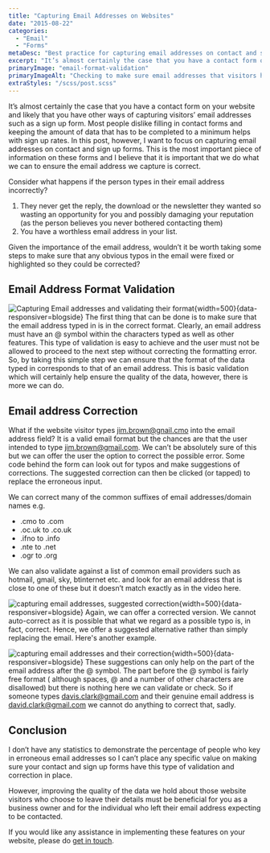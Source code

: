 ```yaml
---
title: "Capturing Email Addresses on Websites"
date: "2015-08-22"
categories:
  - "Email"
  - "Forms"
metaDesc: "Best practice for capturing email addresses on contact and sign up forms. The email address is vital so we should aim to correct it if necessary."
excerpt: "It’s almost certainly the case that you have a contact form on your website and likely that you have other ways of capturing visitors’ email addresses such as a sign up form. In this post I focus on capturing email addresses on contact and sign up forms and ensuring that the email address we capture is correct."
primaryImage: "email-format-validation"
primaryImageAlt: "Checking to make sure email addresses that visitors have entered are valid"
extraStyles: "/scss/post.scss"
---
```


It’s almost certainly the case that you have a contact form on your website and likely that you have other ways of capturing visitors’ email addresses such as a sign up form. Most people dislike filling in contact forms and keeping the amount of data that has to be completed to a minimum helps with sign up rates. In this post, however, I want to focus on capturing email addresses on contact and sign up forms. This is the most important piece of information on these forms and I believe that it is important that we do what we can to ensure the email address we capture is correct.

Consider what happens if the person types in their email address incorrectly?

1. They never get the reply, the download or the newsletter they wanted so wasting an opportunity for you and possibly damaging your reputation (as the person believes you never bothered contacting them)
2. You have a worthless email address in your list.

Given the importance of the email address, wouldn’t it be worth taking some steps to make sure that any obvious typos in the email were fixed or highlighted so they could be corrected?

## Email Address Format Validation

![Capturing Email addresses and validating their format](/optim/blog/email-format-validation.jpg){width=500}{data-responsiver=blogside}
The first thing that can be done is to make sure that the email address typed in is in the correct format. Clearly, an email address must have an @ symbol within the characters typed as well as other features. This type of validation is easy to achieve and the user must not be allowed to proceed to the next step without correcting the formatting error. So, by taking this simple step we can ensure that the format of the data typed in corresponds to that of an email address. This is basic validation which will certainly help ensure the quality of the data, however, there is more we can do.

## Email address Correction

What if the website visitor types jim.brown@gnail.cmo into the email address field? It is a valid email format but the chances are that the user intended to type jim.brown@gmail.com. We can’t be absolutely sure of this but we can offer the user the option to correct the possible error. Some code behind the form can look out for typos and make suggestions of corrections. The suggested correction can then be clicked (or tapped) to replace the erroneous input.

We can correct many of the common suffixes of email addresses/domain names e.g.

- .cmo to .com
- .oc.uk to .co.uk
- .ifno to .info
- .nte to .net
- .ogr to .org

We can also validate against a list of common email providers such as hotmail, gmail, sky, btinternet etc. and look for an email address that is close to one of these but it doesn’t match exactly as in the video here.

![capturing email addresses, suggested correction](/optim/blog/email-correction1.gif){width=500}{data-responsiver=blogside}
Again, we can offer a corrected version. We cannot auto-correct as it is possible that what we regard as a possible typo is, in fact, correct. Hence, we offer a suggested alternative rather than simply replacing the email. Here's another example.

![capturing email addresses and their correction](/optim/blog/email-correction2.gif){width=500}{data-responsiver=blogside}
These suggestions can only help on the part of the email address after the @ symbol. The part before the @ symbol is fairly free format ( although spaces, @ and a number of other characters are disallowed) but there is nothing here we can validate or check. So if someone types davis.clark@gmail.com and their genuine email address is david.clark@gmail.com we cannot do anything to correct that, sadly.

## Conclusion

I don’t have any statistics to demonstrate the percentage of people who key in erroneous email addresses so I can’t place any specific value on making sure your contact and sign up forms have this type of validation and correction in place.

However, improving the quality of the data we hold about those website visitors who choose to leave their details must be beneficial for you as a business owner and for the individual who left their email address expecting to be contacted.

If you would like any assistance in implementing these features on your website, please do [get in touch](/contact/).
